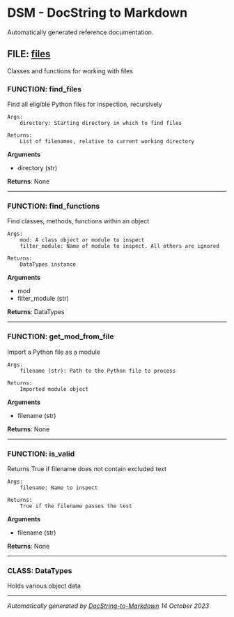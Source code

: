 # DSM - DocString to Markdown

Automatically generated reference documentation.


## FILE: [files](files)

Classes and functions for working with files

### FUNCTION: find_files

Find all eligible Python files for inspection, recursively

    Args:
        directory: Starting directory in which to find files

    Returns:
        List of filenames, relative to current working directory
    

**Arguments**
- directory (str)

**Returns**: 
None



---

### FUNCTION: find_functions

Find classes, methods, functions within an object

    Args:
        mod: A class object or module to inspect
        filter_module: Name of module to inspect. All others are ignored

    Returns:
        DataTypes instance
    

**Arguments**
- mod
- filter_module (str)

**Returns**: 
DataTypes



---

### FUNCTION: get_mod_from_file

Import a Python file as a module

    Args:
        filename (str): Path to the Python file to process

    Returns:
        Imported module object
    

**Arguments**
- filename (str)

**Returns**: 
None



---

### FUNCTION: is_valid

Returns True if filename does not contain excluded text

    Args:
        filename: Name to inspect

    Returns:
        True if the filename passes the test
    

**Arguments**
- filename (str)

**Returns**: 
None



---

### CLASS: DataTypes

Holds various object data


---



*Automatically generated by [DocString-to-Markdown](https://github.com/j-lucas-d/DocString-to-Markdown) 14 October 2023*
